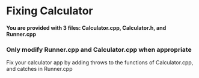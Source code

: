 # Fixing Calculator
#### You are provided with 3 files: Calculator.cpp, Calculator.h, and Runner.cpp
### Only modify Runner.cpp and Calculator.cpp when appropriate
Fix your calculator app by adding throws to the functions of Calculator.cpp, and catches in Runner.cpp